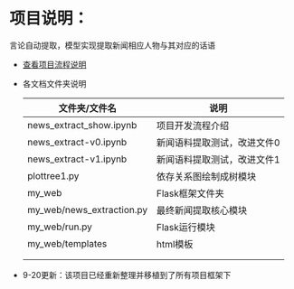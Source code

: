 # 项目说明：

言论自动提取，模型实现提取新闻相应人物与其对应的话语

- [查看项目流程说明](./news_extract_show.ipynb)

- 各文档文件夹说明

  | 文件夹/文件名             | 说明                        |
  | ------------------------- | --------------------------- |
  | news_extract_show.ipynb   | 项目开发流程介绍            |
  | news_extract-v0.ipynb     | 新闻语料提取测试，改进文件0 |
  | news_extract-v1.ipynb     | 新闻语料提取测试，改进文件1 |
  | plottree1.py              | 依存关系图绘制成树模块      |
  | my_web                    | Flask框架文件夹             |
  | my_web/news_extraction.py | 最终新闻提取核心模块        |
  | my_web/run.py             | Flask运行模块               |
  | my_web/templates          | html模板                    |
  |                           |                             |
  |                           |                             |


- 9-20更新：该项目已经重新整理并移植到了所有项目框架下